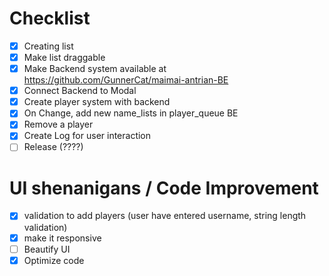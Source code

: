 # Checklist

- [x] Creating list
- [x] Make list draggable
- [x] Make Backend system available at https://github.com/GunnerCat/maimai-antrian-BE
- [x] Connect Backend to Modal
- [x] Create player system with backend
- [x] On Change, add new name_lists in player_queue BE
- [x] Remove a player
- [x] Create Log for user interaction
- [ ] Release (????)

# UI shenanigans / Code Improvement

- [x] validation to add players (user have entered username, string length validation)
- [x] make it responsive
- [ ] Beautify UI
- [x] Optimize code
